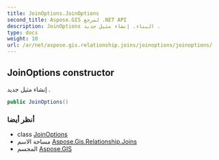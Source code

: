 ```yaml
---
title: JoinOptions.JoinOptions
second_title: Aspose.GIS لمرجع .NET API
description: JoinOptions البناء. إنشاء مثيل جديد .
type: docs
weight: 10
url: /ar/net/aspose.gis.relationship.joins/joinoptions/joinoptions/
---
```

## JoinOptions constructor

إنشاء مثيل جديد .

```csharp
public JoinOptions()
```

### أنظر أيضا

* class [JoinOptions](../)
* مساحة الاسم [Aspose.Gis.Relationship.Joins](../../joinoptions/)
* المجسم [Aspose.GIS](../../../)



